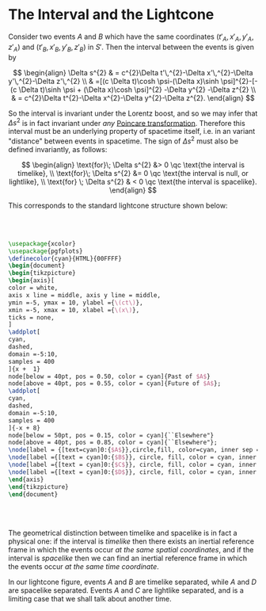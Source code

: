 # The Interval and the Lightcone

Consider two events $A$ and $B$ which have the same coordinates $(t'_{A}, x'_{A}, y'_{A}, z'_{A})$ and $(t'_{B}, x'_{B}, y'_{B}, z'_{B})$ in $S'$. Then the interval between the events is given by

$$
\begin{align}
\Delta s^{2} & = c^{2}\Delta t'\,^{2}-\Delta x'\,^{2}-\Delta y'\,^{2}-\Delta z'\,^{2} \\
& =[(c \Delta t)\cosh \psi-(\Delta x)\sinh \psi]^{2}-[-(c \Delta t)\sinh \psi + (\Delta x)\cosh \psi]^{2} -\Delta y^{2} -\Delta z^{2} \\
& = c^{2}\Delta t^{2}-\Delta x^{2}-\Delta y^{2}-\Delta z^{2}.
\end{align}
$$

So the interval is invariant under the Lorentz boost, and so we may infer that $\Delta s^{2}$ is in fact invariant under *any* [Poincare transformation](https://en.wikipedia.org/wiki/Poincar%C3%A9_group#Poincar%C3%A9_symmetry). Therefore this interval must be an underlying property of spacetime itself, i.e. in an variant "distance" between events in spacetime. The sign of $\Delta s^{2}$ must also be defined invariantly, as follows:

$$
\begin{align}
\text{for}\; \Delta s^{2} &> 0 \qc \text{the interval is timelike}, \\
\text{for}\; \Delta s^{2} &= 0 \qc \text{the interval is null, or lightlike}, \\
\text{for} \; \Delta s^{2} & < 0 \qc \text{the interval is spacelike}.
\end{align}
$$

This corresponds to the standard lightcone structure shown below:

<br>
<br>

```tikz
\usepackage{xcolor}
\usepackage{pgfplots}
\definecolor{cyan}{HTML}{00FFFF}
\begin{document}
\begin{tikzpicture}
\begin{axis}[
color = white,
axis x line = middle, axis y line = middle,
ymin =-5, ymax = 10, ylabel ={\(ct\)},
xmin =-5, xmax = 10, xlabel ={\(x\)},
ticks = none,
]
\addplot[
cyan,
dashed,
domain =-5:10,
samples = 400
]{x +  1}
node[below = 40pt, pos = 0.50, color = cyan]{Past of $A$}
node[above = 40pt, pos = 0.55, color = cyan]{Future of $A$};
\addplot[
cyan,
dashed,
domain =-5:10,
samples = 400
]{-x + 8}
node[below = 50pt, pos = 0.15, color = cyan]{``Elsewhere"}
node[above = 40pt, pos = 0.85, color = cyan]{``Elsewhere"};
\node[label = {[text=cyan]0:{$A$}},circle,fill, color=cyan, inner sep = 2pt] at (axis cs:7/2,9/2) {};
\node[label ={[text = cyan]0:{$B$}}, circle, fill, color = cyan, inner sep = 2pt] at (axis cs:4, 7) {};
\node[label ={[text = cyan]0:{$C$}}, circle, fill, color = cyan, inner sep = 2pt] at (axis cs:7,8) {};
\node[label ={[text = cyan]0:{$D$}}, circle, fill, color = cyan, inner sep = 2pt] at (axis cs:8,6) {};
\end{axis}
\end{tikzpicture}
\end{document}
```

<br >
<br >

The geometrical distinction between timelike and spacelike is in fact a physical one: if the interval is *timelike* then there exists an inertial reference frame in which the events occur *at the same spatial coordinates*, and if the interval is *spacelike* then we can find an inertial reference frame in which the events occur *at the same time coordinate*.

In our lightcone figure, events $A$ and $B$ are timelike separated, while $A$ and $D$ are spacelike separated. Events $A$ and $C$ are lightlike separated, and is a limiting case that we shall talk about another time.